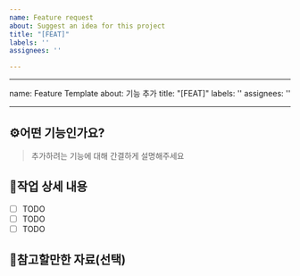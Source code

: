 ```yaml
---
name: Feature request
about: Suggest an idea for this project
title: "[FEAT]"
labels: ''
assignees: ''

---
```


---
name: Feature Template
about: 기능 추가
title: "[FEAT]"
labels: ''
assignees: ''

---

## ⚙️어떤 기능인가요?

> 추가하려는 기능에 대해 간결하게 설명해주세요

## 🔎작업 상세 내용

- [ ] TODO
- [ ] TODO
- [ ] TODO

## 💫참고할만한 자료(선택)
